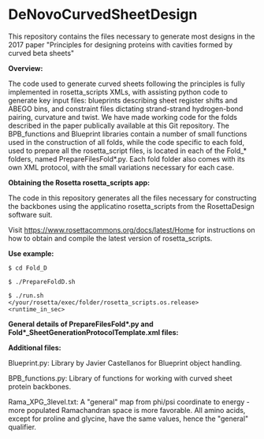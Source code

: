# DeNovoCurvedSheetDesign
This repository contains the files necessary to generate most designs in the 2017 paper "Principles for designing proteins with cavities formed by curved beta sheets"

<strong>Overview:</strong>

The code used to generate curved sheets following the principles is fully implemented in rosetta_scripts XMLs, with assisting python code to generate key input files: blueprints describing sheet register shifts and ABEGO bins, and constraint files dictating strand-strand hydrogen-bond pairing, curvature and twist. We have made working code for the folds described in the paper publically available at this Git repository. The BPB_functions and Blueprint libraries contain a number of small functions used in the construction of all folds, while the code specific to each fold, used to prepare all the rosetta_script files, is located in each of the Fold_* folders, named PrepareFilesFold*.py. Each fold folder also comes with its own XML protocol, with the small variations necessary for each case.

<strong>Obtaining the Rosetta rosetta_scripts app:</strong>

The code in this repository generates all the files necessary for constructing the backbones using the applicatino rosetta_scripts from the RosettaDesign software suit. 

Visit https://www.rosettacommons.org/docs/latest/Home for instructions on how to obtain and compile the latest version of rosetta_scripts.

<strong>Use example:</strong>

<code>$ cd Fold_D</code>

<code>$ ./PrepareFoldD.sh</code>

<code>$ ./run.sh </your/rosetta/exec/folder/rosetta_scripts.os.release> <runtime_in_sec></code>

<strong>General details of PrepareFilesFold*.py and Fold*_SheetGenerationProtocolTemplate.xml	files:</strong>



<strong>Additional files:</strong>

Blueprint.py: Library by Javier Castellanos for Blueprint object handling.

BPB_functions.py: Library of functions for working with curved sheet protein backbones.

Rama_XPG_3level.txt: A "general" map from phi/psi coordinate to energy -  more populated Ramachandran space is more favorable. All amino acids, except for proline and glycine, have the same values, hence the "general" qualifier. 
